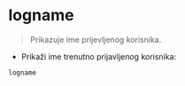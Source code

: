 # logname

> Prikazuje ime prijevljenog korisnika.

- Prikaži ime trenutno prijavljenog korisnika:

`logname`
